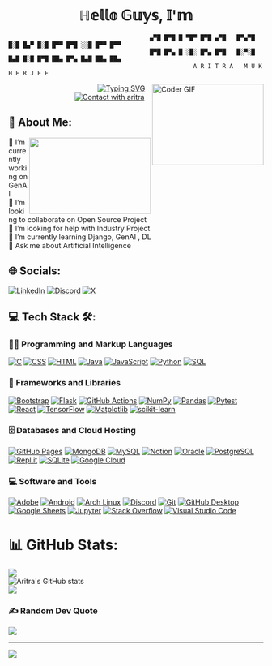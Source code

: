 <h1 align="center">   ℍ𝕖𝕝𝕝𝕠 𝔾𝕦𝕪𝕤, 𝕀'𝕞</h1> 

                                           ▄▀█ █▀█ █ ▀█▀ █▀█ ▄▀█   █▀▄▀█ █░█ █▄▀ █░█ █▀▀ █▀█ ░░█ █▀▀ █▀▀
                                           █▀█ █▀▄ █ ░█░ █▀▄ █▀█   █░▀░█ █▄█ █░█ █▀█ ██▄ █▀▄ █▄█ ██▄ ██▄
                                                       A R I T R A   M U K H E R J E E 
<!-- ------------------------------------------------------------------------- -->

<!-- <h3 align="center">ᴀ ᴘᴀꜱꜱɪᴏɴᴀᴛᴇ ᴀɪ ᴇxᴘʟᴏʀᴀᴛɪᴏɴ & ᴅᴇᴠᴇʟᴏᴘᴇʀ ꜰʀᴏᴍ ɪɴᴅɪᴀ</h3> -->
<img align= "right" alt="Coder GIF" height=160 width=220 src="https://miro.medium.com/v2/resize:fit:1358/1*gReLR6hZjwyBxHmfLN1AVw.gif" />
</p>
<p align = "center"> 
 &nbsp &nbsp &nbsp &nbsp &nbsp &nbsp &nbsp &nbsp &nbsp &nbsp &nbsp &nbsp &nbsp &nbsp &nbsp &nbsp &nbsp &nbsp &nbsp &nbsp &nbsp        
 <a href="https://git.io/typing-svg"><img src="https://readme-typing-svg.demolab.com?font=Alegreya+Sans+SC&size=22&pause=1000&color=F7C529&random=false&width=435&lines=Fueled+by+passion%2C;+this+visionary+pioneers+AI%2C+;shaping+the+future+;with+creativity+and+ingenuity." alt="Typing SVG" /></a> <br >       
 &nbsp  &nbsp  &nbsp &nbsp &nbsp  &nbsp &nbsp  &nbsp &nbsp &nbsp &nbsp  &nbsp &nbsp &nbsp &nbsp              
<a href="https://git.io/typing-svg"><img src="https://readme-typing-svg.demolab.com?font=Raleway+Dots&weight=8000&size=22&pause=1000&color=FF5A56&random=true&width=435&lines=++++++++1.5%2B+years+coding+experience+;++++++++Always+learning+new+things..;+++++++Experienced+on+AIML+field" alt="Contact with aritra" /></a> 
<!-- website to create this - https://readme-typing-svg.demolab.com/demo/ -->
<!-- <img height = 50 width= 42 src="https://cdn.dribbble.com/users/1643824/screenshots/3429154/untitled-4.gif" />  -->
<br>
<!-- ---------------------------------------------------------------------------- -->

 
## 💫 About Me:
<img align="right" height= 150 width= 240 src="https://miro.medium.com/v2/resize:fit:679/1*TlbU0F-waQf7_zOfhUNldQ.gif"/>
🔭 I’m currently working on GenAI<br>👯 I’m looking to collaborate on Open Source Project<br>🤝 I’m looking for help with Industry Project<br>🌱 I’m currently learning Django, GenAI , DL<br>💬 Ask me about Artificial Intelligence

<!-- ---------------------------------------------------------------------------- -->

## 🌐 Socials:
 <!--[![Instagram](https://img.shields.io/badge/Instagram-%23E4405F.svg?logo=Instagram&logoColor=white)](aritramukherjee_official) -->

<a href="https://www.linkedin.com/in/aritramukherjeeofficial/"><img alt="LinkedIn" src="https://img.shields.io/badge/LinkedIn-%230077B5.svg?logo=linkedin&logoColor=white"></a>
<a href="https://discord.com/users/am_official_"><img alt="Discord" src="https://img.shields.io/badge/Discord-%237289DA.svg?logo=discord&logoColor=white"></a>
<a href="https://x.com/aritramofficial"><img alt="X" src="https://img.shields.io/badge/X-black.svg?logo=X&logoColor=white"></a>
<!-- [![Facebook](https://img.shields.io/badge/Facebook-%231877F2.svg?logo=Facebook&logoColor=white)](https://facebook.com/https://www.facebook.com/aritra.mukherjee.35762241/) -->
<!-- ---------------------------------------------------------------------------- -->

  

<!--  <summary><h2>💻 Tech Stack  :</h2></summary> --> 
<!-- <details >    -->
## 💻 Tech Stack 🛠️:
<h3>👨‍💻 Programming and Markup Languages</h3>
  <p>
      <a href="#"><img alt="C" src="https://custom-icon-badges.demolab.com/badge/C-03599C.svg?logo=c-in-hexagon&logoColor=white"></a>
      <a href="#"><img alt="CSS" src="https://img.shields.io/badge/CSS-1572B6.svg?logo=css3&logoColor=white"></a>
      <a href="#"><img alt="HTML" src="https://img.shields.io/badge/HTML-E34F26.svg?logo=html5&logoColor=white"></a>
      <a href="#"><img alt="Java" src="https://custom-icon-badges.demolab.com/badge/Java-007396.svg?logo=java&logoColor=white"></a>
      <a href="#"><img alt="JavaScript" src="https://img.shields.io/badge/JavaScript-F7DF1E.svg?logo=javascript&logoColor=black"></a>
<!--       <a href="https://github.com/search?q=user%3ADenverCoder1+language%3Atex"><img alt="LaTeX" src="https://img.shields.io/badge/LaTeX-008080.svg?logo=LaTeX&logoColor=white"></a> -->
      <a href="#"><img alt="Python" src="https://img.shields.io/badge/Python-14354C.svg?logo=python&logoColor=white"></a>
      <a href="#"><img alt="SQL" src="https://custom-icon-badges.demolab.com/badge/SQL-025E8C.svg?logo=database&logoColor=white"></a>
  </p>

  <h3>🧰 Frameworks and Libraries</h3>

  <p>
      <a href="#"><img alt="Bootstrap" src="https://img.shields.io/badge/Bootstrap-7952B3.svg?logo=bootstrap&logoColor=white"></a>
      <a href="#"><img alt="Flask" src="https://img.shields.io/badge/Flask-000000.svg?logo=flask&logoColor=white"></a>
      <a href="#"><img alt="GitHub Actions" src="https://img.shields.io/badge/GitHub%20Actions-2671E5.svg?logo=github%20actions&logoColor=white"></a>
      <a href="#"><img alt="NumPy" src="https://img.shields.io/badge/Numpy-013243.svg?logo=numpy&logoColor=white"></a>
      <a href="#"><img alt="Pandas" src="https://img.shields.io/badge/Pandas-150458.svg?logo=pandas&logoColor=white"></a>
      <a href="#"><img alt="Pytest" src="https://img.shields.io/badge/Pytest-0A9EDC.svg?logo=pytest&logoColor=white"></a>
      <a href="#"><img alt="React" src="https://img.shields.io/badge/React-20232a.svg?logo=react&logoColor=%2361DAFB"></a>
      <a href="#"><img alt="TensorFlow" src="https://img.shields.io/badge/TensorFlow-FF6F00.svg?logo=TensorFlow&logoColor=white"></a>
      <a href="#"><img alt="Matplotlib" src="https://img.shields.io/badge/Matplotlib-%23ffffff.svg?style=plastic&logo=Matplotlib&logoColor=black"></a>
      <a href="#"><img alt="scikit-learn" src="https://img.shields.io/badge/scikit--learn-%23F7931E.svg?style=plastic&logo=scikit-learn&logoColor=white"></a>
<!--     ![mlflow](https://img.shields.io/badge/mlflow-%23d9ead3.svg?style=plastic&logo=numpy&logoColor=blue)  -->

  <h3>🗄️ Databases and Cloud Hosting</h3>

  <p>
      <a href="#"><img alt="GitHub Pages" src="https://img.shields.io/badge/GitHub%20Pages-327FC7.svg?logo=github&logoColor=white"></a>
<!--       <a href="#"><img alt="Heroku" src="https://img.shields.io/badge/Heroku-430098.svg?logo=heroku&logoColor=white"></a> -->
      <a href="#"><img alt="MongoDB" src ="https://img.shields.io/badge/MongoDB-4ea94b.svg?logo=mongodb&logoColor=white"></a>
      <a href="#"><img alt="MySQL" src="https://img.shields.io/badge/MySQL-00f.svg?logo=mysql&logoColor=white"></a>
      <a href="#"><img alt="Notion" src="https://img.shields.io/badge/Notion-010101.svg?logo=notion&logoColor=white"></a>
      <a href="#"><img alt="Oracle" src ="https://img.shields.io/badge/Oracle-F00000.svg?logo=oracle&logoColor=white"></a>
      <a href="#"><img alt="PostgreSQL" src ="https://img.shields.io/badge/PostgreSQL-316192.svg?logo=postgresql&logoColor=white"></a>
<!--       <a href="#"><img alt="Render" src="https://img.shields.io/badge/Render-00979D.svg?logo=render&logoColor=white"></a> -->
      <a href="#"><img alt="Repl.it" src="https://img.shields.io/badge/Repl.it-0D101E.svg?logo=Replit&logoColor=white"></a>
      <a href="#"><img alt="SQLite" src ="https://img.shields.io/badge/SQLite-07405e.svg?logo=sqlite&logoColor=white"></a>
      <a href="#"><img alt="Google Cloud" src="https://img.shields.io/badge/GoogleCloud-%234285F4.svg?style=plastic&logo=google-cloud&logoColor=white"></a>
     
  </p>

  <h3>💻 Software and Tools</h3>

  <p>
      <a href="#"><img alt="Adobe" src="https://img.shields.io/badge/Adobe-FF0000.svg?logo=adobe&logoColor=white"></a>
      <a href="#"><img alt="Android" src="https://img.shields.io/badge/Android-3DDC84?logo=android&logoColor=white"></a>
<!--       <a href="#"><img alt="Android Studio" src="https://img.shields.io/badge/Android%20Studio-008678.svg?logo=android-studio&logoColor=white"></a> -->
      <a href="#"><img alt="Arch Linux" src="https://img.shields.io/badge/Arch%20Linux-1793D1.svg?logo=arch-linux&logoColor=white"></a>
<!--       <a href="#"><img alt="Audacity" src="https://img.shields.io/badge/-Audacity-0000CC?logo=audacity&logoColor=white"></a> -->
<!--       <a href="#"><img alt="Bitwarden" src="https://img.shields.io/badge/-Bitwarden-175DDC?logo=bitwarden&logoColor=white"></a> -->
<!--       <a href="#"><img alt="Brave" src="https://img.shields.io/badge/-Brave-FB542B?logo=brave&logoColor=white"></a> -->
<!--       <a href="#"><img alt="Construct 3" src="https://img.shields.io/badge/Construct%203-00b56a.svg?logo=construct-3&logoColor=white"></a> -->
<!--       <a href="#"><img alt="Dark Reader" src="https://img.shields.io/badge/-Dark%20Reader-141E24?logo=dark-reader&logoColor=white"></a> -->
<!--       <a href="#"><img alt="Dbeaver" src="https://custom-icon-badges.demolab.com/badge/-Dbeaver-372923?logo=dbeaver-mono&logoColor=white"></a> -->
      <a href="#"><img alt="Discord" src="https://img.shields.io/badge/-Discord-5865F2.svg?logo=discord&logoColor=white"></a>
      <a href="#"><img alt="Git" src="https://img.shields.io/badge/Git-F05033.svg?logo=git&logoColor=white"></a>
      <a href="#"><img alt="GitHub Desktop" src="https://img.shields.io/badge/GitHub%20Desktop-8034A9.svg?logo=github&logoColor=white"></a>
      <a href="#"><img alt="Google Sheets" src="https://img.shields.io/badge/Sheets-34A853.svg?logo=google%20sheets&logoColor=white"></a>
<!--       <a href="#"><img alt="Inkscape" src="https://img.shields.io/badge/Inkscape-000000?logo=Inkscape&logoColor=white"></a> -->
      <a href="#"><img alt="Jupyter" src="https://img.shields.io/badge/Jupyter-F37626.svg?logo=Jupyter&logoColor=white"></a>
<!--       <a href="#"><img alt="OBS Studio" src="https://img.shields.io/badge/-OBS-302E31?logo=obs-studio&logoColor=white"></a> -->
<!--       <a href="#"><img alt="Photopea" src="https://img.shields.io/badge/Photopea-18A497?logo=photopea&logoColor=white"></a> -->
<!--       <a href="#"><img alt="Postman" src="https://img.shields.io/badge/Postman-FF6C37?logo=postman&logoColor=white"></a> -->
<!--       <a href="#"><img alt="SonarLint" src="https://img.shields.io/badge/-SonarLint-CB2029?logo=sonarlint&logoColor=white"></a> -->
      <a href="#"><img alt="Stack Overflow" src="https://img.shields.io/badge/-Stack%20Overflow-FE7A16?logo=stack-overflow&logoColor=white"></a>
      <a href="#"><img alt="Visual Studio Code" src="https://img.shields.io/badge/Visual%20Studio%20Code-0078d7.svg?logo=visual-studio-code&logoColor=white"></a>
                                  
  </p>
</details>
                                                                                                                                                                 
<!-- ---------------------------------------------------------------------------- -->

# 📊 GitHub Stats:
<!--![](https://github-readme-stats.vercel.app/api?username=AritraOfficial&theme=gruvbox&hide_border=false&include_all_commits=true&count_private=false)<br/> --> 
![](https://github-readme-stats.vercel.app/api/top-langs/?username=AritraOfficial&theme=gruvbox&hide_border=false&include_all_commits=false&count_private=false&layout=compact) <br>
![Aritra's GitHub stats](https://github-readme-stats.vercel.app/api?username=AritraOfficial&theme=gruvbox&hide_border=false&include_all_commits=true&count_private=true&show_icons=true&hide_langs_below=1) <br>
![](https://github-readme-streak-stats.herokuapp.com/?user=AritraOfficial&theme=gruvbox&hide_border=false)<br/>
<!-- ---------------------------------------------------------------------------- -->

                                                                 
### ✍ Random Dev Quote
![](https://quotes-github-readme.vercel.app/api?type=horizontal&theme=merko)

---
[![](https://visitcount.itsvg.in/api?id=AritraOfficial&icon=3&color=9)](https://visitcount.itsvg.in)

<!-- Proudly created with GPRM ( https://gprm.itsvg.in ) -->

